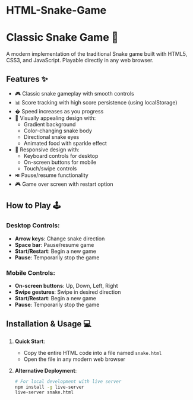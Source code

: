 # HTML-Snake-Game
# Classic Snake Game 🐍

A modern implementation of the traditional Snake game built with HTML5, CSS3, and JavaScript. Playable directly in any web browser.

## Features ✨

- 🎮 Classic snake gameplay with smooth controls
- 📊 Score tracking with high score persistence (using localStorage)
- � Speed increases as you progress
- 🎨 Visually appealing design with:
  - Gradient background
  - Color-changing snake body
  - Directional snake eyes
  - Animated food with sparkle effect
- 📱 Responsive design with:
  - Keyboard controls for desktop
  - On-screen buttons for mobile
  - Touch/swipe controls
- ⏯️ Pause/resume functionality
- 🎮 Game over screen with restart option

## How to Play 🕹️

### Desktop Controls:
- **Arrow keys**: Change snake direction
- **Space bar**: Pause/resume game
- **Start/Restart**: Begin a new game
- **Pause**: Temporarily stop the game

### Mobile Controls:
- **On-screen buttons**: Up, Down, Left, Right
- **Swipe gestures**: Swipe in desired direction
- **Start/Restart**: Begin a new game
- **Pause**: Temporarily stop the game

## Installation & Usage 💻

1. **Quick Start**:
   - Copy the entire HTML code into a file named `snake.html`
   - Open the file in any modern web browser

2. **Alternative Deployment**:
   ```bash
   # For local development with live server
   npm install -g live-server
   live-server snake.html
